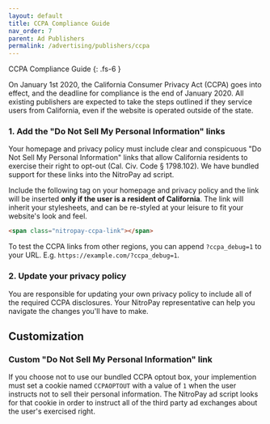 ```yaml
---
layout: default
title: CCPA Compliance Guide
nav_order: 7
parent: Ad Publishers
permalink: /advertising/publishers/ccpa
---
```


CCPA Compliance Guide
{: .fs-6 }

On January 1st 2020, the California Consumer Privacy Act (CCPA) goes into effect, and the deadline for compliance is the end of January 2020. All existing publishers are expected to take the steps outlined if they service users from California, even if the website is operated outside of the state.

### 1. Add the "Do Not Sell My Personal Information" links

Your homepage and privacy policy must include clear and conspicuous "Do Not Sell My Personal Information" links that allow California residents to exercise their right to opt-out (Cal. Civ. Code § 1798.102). We have bundled support for these links into the NitroPay ad script.

Include the following tag on your homepage and privacy policy and the link will be inserted **only if the user is a resident of California**. The link will inherit your stylesheets, and can be re-styled at your leisure to fit your website's look and feel.

```html
<span class="nitropay-ccpa-link"></span>
```

To test the CCPA links from other regions, you can append `?ccpa_debug=1` to your URL. E.g. `https://example.com/?ccpa_debug=1`.

### 2. Update your privacy policy

You are responsible for updating your own privacy policy to include all of the required CCPA disclosures. Your NitroPay representative can help you navigate the changes you'll have to make.

## Customization

### Custom "Do Not Sell My Personal Information" link

If you choose not to use our bundled CCPA optout box, your implemention must set a cookie named `CCPAOPTOUT` with a value of `1` when the user instructs not to sell their personal information. The NitroPay ad script looks for that cookie in order to instruct all of the third party ad exchanges about the user's exercised right.
